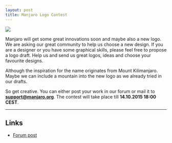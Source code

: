 ```yaml
---
layout: post
title: Manjaro Logo Contest
---
```


<img src="https://manjaro.github.io/images/drafts.jpg">

Manjaro will get some great innovations soon and maybe also a new logo. We are asking our great community to help us choose a new design. If you are a designer or you have some graphical skills, please feel free to propose a logo draft. Help us and send us great logos, ideas and choose your favourite designs.

Although the inspiration for the name originates from Mount Kilimanjaro. Maybe we can include a mountain into the new logo as we already tried in our drafts.

So get creative. You can either post your work in our forum or mail it to **support@manjaro.org**. The contest will take place till **14.10.2015 18:00 CEST**.

----

## Links

* [Forum post](https://forum.manjaro.org/index.php?topic=27040.0)
